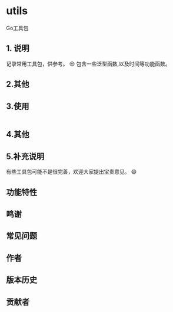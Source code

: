 # utils
 Go工具包

## 1. 说明
记录常用工具包，供参考。
😌 
包含一些泛型函数,以及时间等功能函数。


## 2.其他




## 3.使用
```go

```

## 4.其他

## 5.补充说明


有些工具包可能不是很完善，欢迎大家提出宝贵意见。  😄

## 功能特性

## 鸣谢

## 常见问题

## 作者

## 版本历史

## 贡献者

